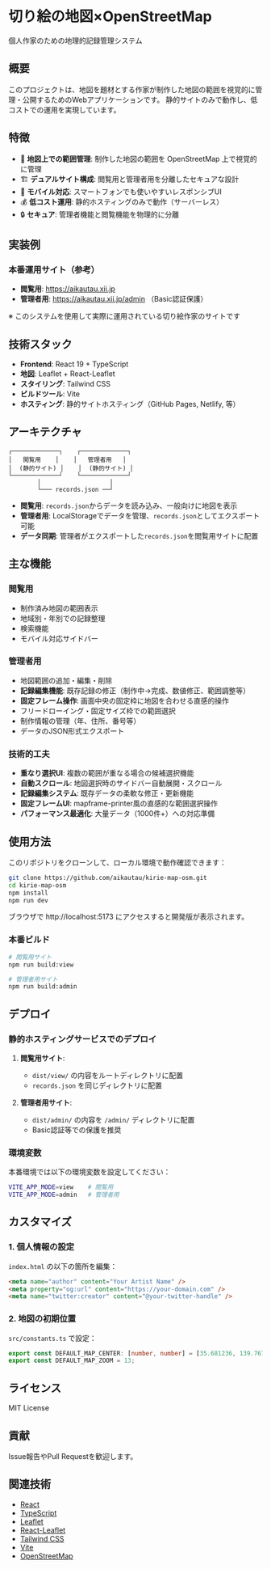 # 切り絵の地図×OpenStreetMap

個人作家のための地理的記録管理システム

## 概要

このプロジェクトは、地図を題材とする作家が制作した地図の範囲を視覚的に管理・公開するためのWebアプリケーションです。
静的サイトのみで動作し、低コストでの運用を実現しています。

## 特徴

- 📍 **地図上での範囲管理**: 制作した地図の範囲を OpenStreetMap 上で視覚的に管理
- 🏗️ **デュアルサイト構成**: 閲覧用と管理者用を分離したセキュアな設計
- 📱 **モバイル対応**: スマートフォンでも使いやすいレスポンシブUI
- 💰 **低コスト運用**: 静的ホスティングのみで動作（サーバーレス）
- 🔒 **セキュア**: 管理者機能と閲覧機能を物理的に分離

## 実装例

### 本番運用サイト（参考）
- **閲覧用**: https://aikautau.xii.jp
- **管理者用**: https://aikautau.xii.jp/admin （Basic認証保護）

※ このシステムを使用して実際に運用されている切り絵作家のサイトです

## 技術スタック

- **Frontend**: React 19 + TypeScript
- **地図**: Leaflet + React-Leaflet
- **スタイリング**: Tailwind CSS
- **ビルドツール**: Vite
- **ホスティング**: 静的サイトホスティング（GitHub Pages, Netlify, 等）

## アーキテクチャ

```
┌─────────────┐    ┌─────────────┐
│   閲覧用    │    │   管理者用   │
│  (静的サイト) │    │  (静的サイト) │
└─────────────┘    └─────────────┘
        │                   │
        └─── records.json ──┘
```

- **閲覧用**: `records.json`からデータを読み込み、一般向けに地図を表示
- **管理者用**: LocalStorageでデータを管理、`records.json`としてエクスポート可能
- **データ同期**: 管理者がエクスポートした`records.json`を閲覧用サイトに配置

## 主な機能

### 閲覧用
- 制作済み地図の範囲表示
- 地域別・年別での記録整理
- 検索機能
- モバイル対応サイドバー

### 管理者用
- 地図範囲の追加・編集・削除
- **記録編集機能**: 既存記録の修正（制作中→完成、数値修正、範囲調整等）
- **固定フレーム操作**: 画面中央の固定枠に地図を合わせる直感的操作
- フリードローイング・固定サイズ枠での範囲選択
- 制作情報の管理（年、住所、番号等）
- データのJSON形式エクスポート

### 技術的工夫
- **重なり選択UI**: 複数の範囲が重なる場合の候補選択機能
- **自動スクロール**: 地図選択時のサイドバー自動展開・スクロール
- **記録編集システム**: 既存データの柔軟な修正・更新機能
- **固定フレームUI**: mapframe-printer風の直感的な範囲選択操作
- **パフォーマンス最適化**: 大量データ（1000件+）への対応準備

## 使用方法

このリポジトリをクローンして、ローカル環境で動作確認できます：

```bash
git clone https://github.com/aikautau/kirie-map-osm.git
cd kirie-map-osm
npm install
npm run dev
```

ブラウザで http://localhost:5173 にアクセスすると開発版が表示されます。

### 本番ビルド
```bash
# 閲覧用サイト
npm run build:view

# 管理者用サイト
npm run build:admin
```

## デプロイ

### 静的ホスティングサービスでのデプロイ

1. **閲覧用サイト**:
   - `dist/view/` の内容をルートディレクトリに配置
   - `records.json` を同じディレクトリに配置

2. **管理者用サイト**:
   - `dist/admin/` の内容を `/admin/` ディレクトリに配置
   - Basic認証等での保護を推奨

### 環境変数

本番環境では以下の環境変数を設定してください：

```bash
VITE_APP_MODE=view    # 閲覧用
VITE_APP_MODE=admin   # 管理者用
```

## カスタマイズ

### 1. 個人情報の設定
`index.html` の以下の箇所を編集：
```html
<meta name="author" content="Your Artist Name" />
<meta property="og:url" content="https://your-domain.com" />
<meta name="twitter:creator" content="@your-twitter-handle" />
```

### 2. 地図の初期位置
`src/constants.ts` で設定：
```typescript
export const DEFAULT_MAP_CENTER: [number, number] = [35.681236, 139.767125];
export const DEFAULT_MAP_ZOOM = 13;
```

## ライセンス

MIT License

## 貢献

Issue報告やPull Requestを歓迎します。

## 関連技術

- [React](https://reactjs.org/)
- [TypeScript](https://www.typescriptlang.org/)
- [Leaflet](https://leafletjs.com/)
- [React-Leaflet](https://react-leaflet.js.org/)
- [Tailwind CSS](https://tailwindcss.com/)
- [Vite](https://vitejs.dev/)
- [OpenStreetMap](https://www.openstreetmap.org/)